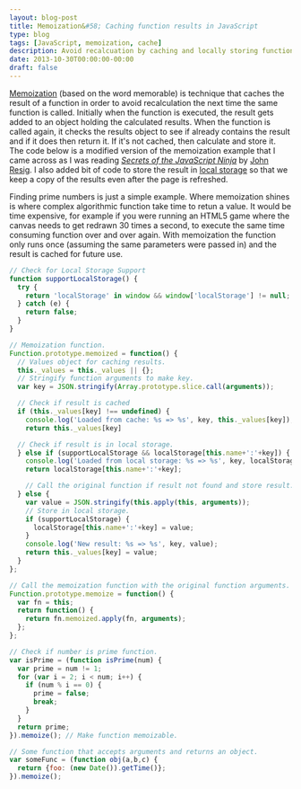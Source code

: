 ```yaml
---
layout: blog-post
title: Memoization&#58; Caching function results in JavaScript
type: blog
tags: [JavaScript, memoization, cache]
description: Avoid recalcuation by caching and locally storing function results.
date: 2013-10-30T00:00:00-00:00
draft: false
---
```

[Memoization](http://en.wikipedia.org/wiki/Memoization) (based on the word memorable) is technique that caches the result of a function in order to avoid recalculation the next time the same function is called. Initially when the function is executed, the result gets added to an object holding the calculated results. When the function is called again, it checks the results object to see if already contains the result and if it does then return it. If it's not cached, then calculate and store it. The code below is a modified version of the memoization example that I came across as I was reading [*Secrets of the JavaScript Ninja*](http://jsninja.com/) by [John Resig](http://ejohn.org/). I also added bit of code to store the result in [local storage](http://www.w3.org/TR/webstorage/) so that we keep a copy of the results even after the page is refreshed.

Finding prime numbers is just a simple example. Where memoization shines is where complex algorithmic function take time to retun a value. It would be time expensive, for example if you were running an HTML5 game where the canvas needs to get redrawn 30 times a second, to execute the same time consuming function over and over again. With memoization the function only runs once (assuming the same parameters were passed in) and the result is cached for future use.

```javascript
// Check for Local Storage Support
function supportLocalStorage() {
  try {
    return 'localStorage' in window && window['localStorage'] != null;
  } catch (e) {
    return false;
  }
}

// Memoization function.
Function.prototype.memoized = function() {
  // Values object for caching results.
  this._values = this._values || {};
  // Stringify function arguments to make key.
  var key = JSON.stringify(Array.prototype.slice.call(arguments));

  // Check if result is cached
  if (this._values[key] !== undefined) {
    console.log('Loaded from cache: %s => %s', key, this._values[key]);
    return this._values[key]

  // Check if result is in local storage.
  } else if (supportLocalStorage && localStorage[this.name+':'+key]) {
    console.log('Loaded from local storage: %s => %s', key, localStorage[this.name+':'+key]);
    return localStorage[this.name+':'+key];

    // Call the original function if result not found and store result.
  } else {
    var value = JSON.stringify(this.apply(this, arguments));
    // Store in local storage.
    if (supportLocalStorage) {
      localStorage[this.name+':'+key] = value;
    }
    console.log('New result: %s => %s', key, value);
    return this._values[key] = value;
  }
};

// Call the memoization function with the original function arguments.
Function.prototype.memoize = function() {
  var fn = this;
  return function() {
    return fn.memoized.apply(fn, arguments);
  };
};

// Check if number is prime function.
var isPrime = (function isPrime(num) {
  var prime = num != 1;
  for (var i = 2; i < num; i++) {
    if (num % i == 0) {
      prime = false;
      break;
    }
  }
  return prime;
}).memoize(); // Make function memoizable.

// Some function that accepts arguments and returns an object.
var someFunc = (function obj(a,b,c) {
  return {foo: (new Date()).getTime()};
}).memoize();
```

<script>
// Memoization technique.
// Try it. Open up the console on your browser and run:
// isPrime(5); // returns a boolean
// or someFunc('foo', 10); // returns an object
// The first time it will do the calculation and store the result,
// so next time you run isPrime(5) it will retrieve the result from
// the function's cache. The result is also stored in local storage
// so that it doesn't have to recalculate if you refresh the page.
// It'll retrieve the stored result from local storage.

// Check for Local Storage Support
function supportLocalStorage() {
  try {
    return 'localStorage' in window && window['localStorage'] != null;
  } catch (e) {
    return false;
  }
}

// Memoization function.
Function.prototype.memoized = function() {
  // Values object for caching results.
  this._values = this._values || {};
  // Stringify function arguments to make key.
  var key = JSON.stringify(Array.prototype.slice.call(arguments));

  // Check if result is cached
  if (this._values[key] !== undefined) {
    console.log('Loaded from cache: %s => %s', key, this._values[key]);
    return this._values[key]

  // Check if result is in local storage.
  } else if (supportLocalStorage && localStorage[this.name+':'+key]) {
    console.log('Loaded from local storage: %s => %s', key, localStorage[this.name+':'+key]);
    return localStorage[this.name+':'+key];

    // Call the original function if result not found and store result.
  } else {
    var value = JSON.stringify(this.apply(this, arguments));
    // Store in local storage.
    if (supportLocalStorage) {
      localStorage[this.name+':'+key] = value;
    }
    console.log('New result: %s => %s', key, value);
    return this._values[key] = value;
  }
};

// Call the memoization function with the original function arguments.
Function.prototype.memoize = function() {
  var fn = this;
  return function() {
    return fn.memoized.apply(fn, arguments);
  };
};

// Check if number is prime function.
var isPrime = (function isPrime(num) {
  var prime = num != 1;
  for (var i = 2; i < num; i++) {
    if (num % i == 0) {
      prime = false;
      break;
    }
  }
  return prime;
}).memoize(); // Make function memoizable.

// Some function that accepts arguments and returns an object.
var someFunc = (function obj(a,b,c) {
  return {foo: (new Date()).getTime()};
}).memoize();
</script>
